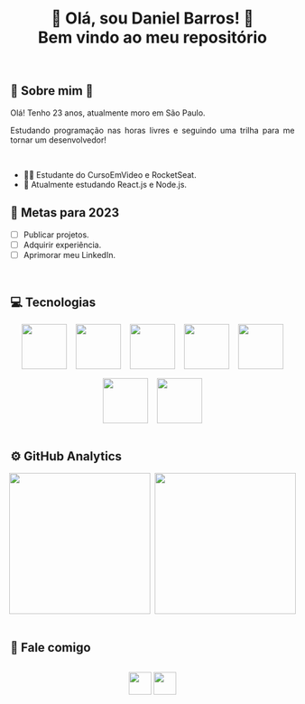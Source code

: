<div align="center">

# 🤘 Olá, sou Daniel Barros! 🤘 <br> Bem vindo ao meu repositório

</div>

<br>

<span style="color:">

## 🤸 Sobre mim 🎸

</span>

<div id="about_me" style="text-align:justify">
Olá! Tenho 23 anos, atualmente moro em São Paulo.

Estudando programação nas horas livres e seguindo uma trilha para me tornar um desenvolvedor!
</div>

<br>

- 👨‍🎓 Estudante do CursoEmVideo e RocketSeat.
- 💾 Atualmente estudando React.js e Node.js.

<span style="color:">

## 🎯 Metas para 2023

</span>

<div>

- [ ] Publicar projetos.
- [ ] Adquirir experiência.
- [ ] Aprimorar meu LinkedIn.

</div>

<br>

## 💻 Tecnologias

<div id="my_technologies" align="center" style="
gap:1rem;
display:flex;
flex-flow:row wrap;
align-items:center;
justify-content:center;
">

<img src="https://cdn.jsdelivr.net/gh/devicons/devicon/icons/html5/html5-original.svg" style="width:80px"/>
<img src="https://cdn.jsdelivr.net/gh/devicons/devicon/icons/css3/css3-original.svg" style="width:80px"/>
<img src="https://cdn.jsdelivr.net/gh/devicons/devicon/icons/javascript/javascript-original.svg" style="width:80px"/>
<img src="https://cdn.jsdelivr.net/gh/devicons/devicon/icons/react/react-original.svg" style="width:80px"/>
<img src="https://cdn.jsdelivr.net/gh/devicons/devicon/icons/nodejs/nodejs-original.svg" style="width:80px"/>
<img src="https://cdn.jsdelivr.net/gh/devicons/devicon/icons/typescript/typescript-original.svg" style="width:80px"/>
<img src="https://cdn.jsdelivr.net/gh/devicons/devicon/icons/mysql/mysql-original-wordmark.svg" style="width:80px"/>

</div>


<br>

## ⚙️ GitHub Analytics

<div id="analytics" align="center" style="
gap:.5rem;
display:flex;
flex-grow: 1;
align-items:center;
flex-flow:row nowrap;
justify-content:center;
">

<img src="https://github-readme-stats.vercel.app/api/top-langs/?username=Barros263inf&layout=demo&show_icons=false&theme=radical" style="height:250px"/>
<img src="https://github-readme-stats.vercel.app/api?username=Barros263inf&show_icons=true&theme=radical" style="height:250px"/>

</div>

<br>

## 💬 Fale comigo

<div id="contact" align="center" style="
gap:20px;
display:flex;
align-items:center;
flex-flow:row nowrap;
justify-content:center;
">

<a href="https://www.linkedin.com/in/daniel-barros63/" target="_blank"><img src="https://img.shields.io/badge/LinkedIn-0077B5?style=for-the-badge&logo=linkedin&logoColor=white" style="height:40px"/></a>
<a href="mailto:barros263inf@gmail.com" target="_blank"><img src="https://img.shields.io/badge/Gmail-D14836?style=for-the-badge&logo=gmail&logoColor=white" style="height:40px"/></a>


</div>
